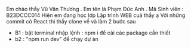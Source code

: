 Em chào thầy Vũ Văn Thương . Em tên là Phạm Đức Anh . Mã Sinh viên : B23DCCC014 Hiện em đang học lớp Lập trình WEB cuả thầy ạ
Với những commit có React thì thầy clone về và làm 2 bước sau 
- B1 : bật terminal nhập lệnh : npm i để cài các package cần thiết
- b2 : "npm run dev" để chạy dự án
